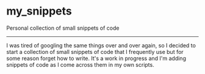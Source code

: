 # my_snippets
Personal collection of small snippets of code

*****
I was tired of googling the same things over and over again, so I decided to start a collection of small snippets of code that I frequently use but for some reason forget how to write.
It's a work in progress and I'm adding snippets of code as I come across them in my own scripts.
